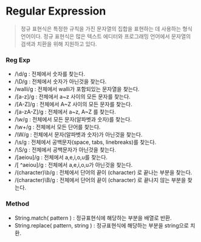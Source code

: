 # Regular Expression

>정규 표현식은 특정한 규칙을 가진 문자열의 집합을 표현하는 데 사용하는 형식 언어이다. 정규 표현식은 많은 텍스트 에디터와 프로그래밍 언어에서 문자열의 검색과 치환을 위해 지원하고 있다.



### Reg Exp

- /\d/g : 전체에서 숫자를 찾는다.
- /\D/g : 전체에서 숫자가 아닌것을 찾는다.
- /walli/g : 전체에서 walli가 포함되있는 문자열을 찾는다.
- /[a-z]/g : 전체에서 a~z 사이의 모든 문자를 찾는다.
- /[A-Z]/g : 전체에서 A~Z 사이의 모든 문자를 찾는다.
- /[a-zA-Z]/g : 전체에서 a~z, A~Z 를 찾는다.
- /\w/g : 전체에서 모든 문자(알파벳과 숫자)를 찾는다.
- /\w+/g : 전체에서 모든 단어를 찾는다.
- /\W/g : 전체에서 문자(알파벳과 숫자)가 아닌것을 찾는다.
- /\s/g : 전체에서 공백문자(space, tabs, linebreaks)를 찾는다.
- /\S/g : 전체에서 공백문자가 아닌것을 찾는다.
- /[aeiou]/g : 전체에서 a,e,i,o,u를 찾는다.
- /[ ^aeiou]/g : 전체에서 a,e,i,o,u가 아닌것을 찾는다.
- /(character)\b/g : 전체에서 단어의 끝이 (character) 로 끝나는 부분을 찾는다.
- /(character)\B/g : 전체에서 단어의 끝이 (character) 로 끝나지 않는 부분을 찾는다.



### Method

- String.match( pattern ) : 정규표현식에 해당하는 부분을 배열로 반환.
- String.replace( pattern, string ) : 정규표현식에 해당하는 부분을 string으로 치환.